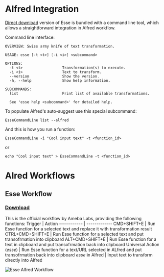 # Alfred Integration

[Direct download](https://github.com/amebalabs/Esse/releases) version of Esse is bundled with a command line tool, which allows a straightforward integration in Alfred workflow.

Command line interface:

```
OVERVIEW: Swiss army knife of text transformation.

USAGE: esse [-t <t>] [-i <i>] <subcommand>

OPTIONS:
  -t <t>                  Transformation(s) to execute.
  -i <i>                  Text to transform.
  --version               Show the version.
  -h, --help              Show help information.

SUBCOMMANDS:
  list                    Print list of available transformations.

  See 'esse help <subcommand>' for detailed help.
```

To populate Alfred's auto-suggest use this special subcommand:

```
EsseCommandLine list --alfred
```

And this is how you run a function:

```
EsseCommandLine -i "Cool input text" -t <function_id>
```
or 
```
echo "Cool input text" > EsseCommandLine -t <function_id>
```

# Alred Workflows
## Esse Workflow

### [Download](https://github.com/amebalabs/Esse/raw/master/Alfred/Esse.alfredworkflow)

This is the official workflow by Ameba Labs, providing the following functions:
Trigger | Action
------------ | -------------
CMD+SHIFT+E | Run Esse function for a selected text and replace it with transformation result
CTRL+CMD+SHIFT+E | Run Esse function for a selected text and put transofrmation into clipboard
ALT+CMD+SHIFT+E | Run Esse function for a text in clipboard and put transofrmation back into clipboard
Universal Action (*esse*) | Run Esse function for a text/URL selected in ALfred and put transofrmation back into clipboard
*esse* in Alfred | Input text to transform directly into Alfred

![Esse Alfred Workflow](Esse.png)
